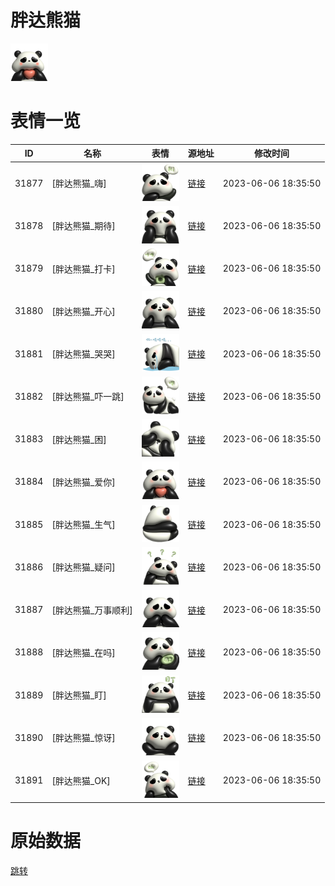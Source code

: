 # 胖达熊猫

<img src="./cover.png" height="60" alt="cover" />

# 表情一览

|ID|名称|表情|源地址|修改时间|
|----|----|----|----|----|
|31877|[胖达熊猫_嗨]|<img src="./pic/031877_%5B胖达熊猫_嗨%5D.png" height="60" alt="嗨"/>|[链接](https://i0.hdslb.com/bfs/garb/28f376a52ab63e2aaa63d7920c0435097b2ee557.png)|2023-06-06 18:35:50|
|31878|[胖达熊猫_期待]|<img src="./pic/031878_%5B胖达熊猫_期待%5D.png" height="60" alt="期待"/>|[链接](https://i0.hdslb.com/bfs/garb/c44332691e311d42e6ba73cdca9304bce0a200e0.png)|2023-06-06 18:35:50|
|31879|[胖达熊猫_打卡]|<img src="./pic/031879_%5B胖达熊猫_打卡%5D.png" height="60" alt="打卡"/>|[链接](https://i0.hdslb.com/bfs/garb/8369abe16b4426c2091358aa75e31474dc3d298f.png)|2023-06-06 18:35:50|
|31880|[胖达熊猫_开心]|<img src="./pic/031880_%5B胖达熊猫_开心%5D.png" height="60" alt="开心"/>|[链接](https://i0.hdslb.com/bfs/garb/9169e0f82acbaef846204d906477936a02a66730.png)|2023-06-06 18:35:50|
|31881|[胖达熊猫_哭哭]|<img src="./pic/031881_%5B胖达熊猫_哭哭%5D.png" height="60" alt="哭哭"/>|[链接](https://i0.hdslb.com/bfs/garb/0ff44684d24d2b8ac6319534e031343a0616fc62.png)|2023-06-06 18:35:50|
|31882|[胖达熊猫_吓一跳]|<img src="./pic/031882_%5B胖达熊猫_吓一跳%5D.png" height="60" alt="吓一跳"/>|[链接](https://i0.hdslb.com/bfs/garb/e6ecfe0a6d6802eb9303eb55bfd8170f2c6c77a7.png)|2023-06-06 18:35:50|
|31883|[胖达熊猫_困]|<img src="./pic/031883_%5B胖达熊猫_困%5D.png" height="60" alt="困"/>|[链接](https://i0.hdslb.com/bfs/garb/f4604e9892a3d72a1854683f935012afed7799d3.png)|2023-06-06 18:35:50|
|31884|[胖达熊猫_爱你]|<img src="./pic/031884_%5B胖达熊猫_爱你%5D.png" height="60" alt="爱你"/>|[链接](https://i0.hdslb.com/bfs/garb/f2eac4c98542651d3e137c28df42fff1ddbff120.png)|2023-06-06 18:35:50|
|31885|[胖达熊猫_生气]|<img src="./pic/031885_%5B胖达熊猫_生气%5D.png" height="60" alt="生气"/>|[链接](https://i0.hdslb.com/bfs/garb/ab9613723f4023eb1773ecdf330e422be328dd72.png)|2023-06-06 18:35:50|
|31886|[胖达熊猫_疑问]|<img src="./pic/031886_%5B胖达熊猫_疑问%5D.png" height="60" alt="疑问"/>|[链接](https://i0.hdslb.com/bfs/garb/cdfdbd004a8f1a5ec0b01b8b6cf6cb974ca27658.png)|2023-06-06 18:35:50|
|31887|[胖达熊猫_万事顺利]|<img src="./pic/031887_%5B胖达熊猫_万事顺利%5D.png" height="60" alt="万事顺利"/>|[链接](https://i0.hdslb.com/bfs/garb/7fff6d8b167010cdf006774594cbf764347c4233.png)|2023-06-06 18:35:50|
|31888|[胖达熊猫_在吗]|<img src="./pic/031888_%5B胖达熊猫_在吗%5D.png" height="60" alt="在吗"/>|[链接](https://i0.hdslb.com/bfs/garb/ee68ac326bfa0f64d26068f8a7888fba783ed3d2.png)|2023-06-06 18:35:50|
|31889|[胖达熊猫_盯]|<img src="./pic/031889_%5B胖达熊猫_盯%5D.png" height="60" alt="盯"/>|[链接](https://i0.hdslb.com/bfs/garb/40ca3bb244fc430bdb51a54f516c7350dfed4684.png)|2023-06-06 18:35:50|
|31890|[胖达熊猫_惊讶]|<img src="./pic/031890_%5B胖达熊猫_惊讶%5D.png" height="60" alt="惊讶"/>|[链接](https://i0.hdslb.com/bfs/garb/cc7e576659b7337afff5cb76708288c70824fc2e.png)|2023-06-06 18:35:50|
|31891|[胖达熊猫_OK]|<img src="./pic/031891_%5B胖达熊猫_OK%5D.png" height="60" alt="OK"/>|[链接](https://i0.hdslb.com/bfs/garb/197ae78bcd13ecff4aeeb697cfc499a834637db1.png)|2023-06-06 18:35:50|

# 原始数据

[跳转](./raw.json)

